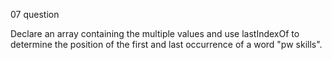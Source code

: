 07 question

Declare an array containing the multiple values and use lastIndexOf to determine the position of the first and last occurrence of a word "pw skills".
